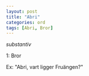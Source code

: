 ```yaml
---
layout: post
title: "Abri"
categories: ord
tags: [Abri, Bror]
---
```


*substantiv*

1: Bror

Ex: "Abri, vart ligger Fruängen?"
